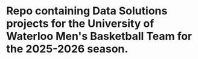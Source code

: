 # Repo containing Data Solutions projects for the University of Waterloo Men's Basketball Team for the 2025-2026 season.
